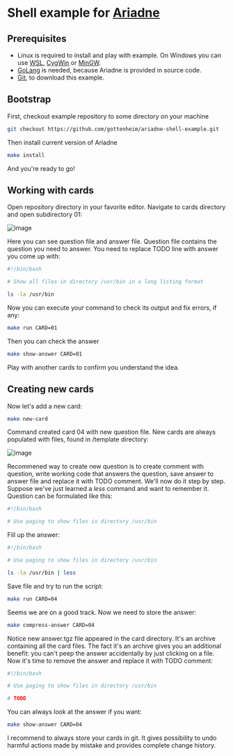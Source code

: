 # Shell example for [Ariadne](https://github.com/gottenheim/ariadne)

## Prerequisites
* Linux is required to install and play with example. On Windows you can use [WSL](https://learn.microsoft.com/en-us/windows/wsl/install), [CygWin](https://www.cygwin.com/) or [MinGW](https://www.mingw-w64.org/).
* [GoLang](https://go.dev/doc/install) is needed, because Ariadne is provided in source code.
* [Git](https://git-scm.com/downloads), to download this example.

## Bootstrap
First, checkout example repository to some directory on your machine
```bash
git checkout https://github.com/gottenheim/ariadne-shell-example.git
```
Then install current version of Ariadne
```bash
make install
```
And you're ready to go!

## Working with cards
Open repository directory in your favorite editor. Navigate to cards directory and open subdirectory 01:

![image](https://github.com/gottenheim/ariadne-shell-example/assets/15375180/f2eae72c-5dd3-48f2-a5c2-a1936bd9a20d)

Here you can see question file and answer file. Question file contains the question you need to answer. You need to replace TODO line with answer you come up with:
```bash
#!/bin/bash

# Show all files in directory /usr/bin in a long listing format

ls -la /usr/bin
```
Now you can execute your command to check its output and fix errors, if any:
```bash
make run CARD=01
```
Then you can check the answer
```bash
make show-answer CARD=01
```
Play with another cards to confirm you understand the idea. 

## Creating new cards
Now let's add a new card:
```bash
make new-card
```
Command created card 04 with new question file. New cards are always populated with files, found in /template directory:

![image](https://github.com/gottenheim/ariadne-shell-example/assets/15375180/05623b87-b419-46f1-ae29-b1e0d2030b3c)

Recommened way to create new question is to create comment with question, write working code that answers the question, save answer to answer file and replace it with TODO comment. We'll now do it step by step. 
Suppose we've just learned a *less* command and want to remember it. Question can be formulated like this:
```bash
#!/bin/bash

# Use paging to show files in directory /usr/bin
```
Fill up the answer:
```bash
#!/bin/bash

# Use paging to show files in directory /usr/bin

ls -la /usr/bin | less
```
Save file and try to run the script:
```bash
make run CARD=04
```
Seems we are on a good track. Now we need to store the answer:
```bash
make compress-answer CARD=04
```
Notice new answer.tgz file appeared in the card directory. It's an archive containing all the card files. The fact it's an archive gives you an additional benefit: you can't peep the answer accidentally by just clicking on a file. Now it's time to remove the answer and replace it with TODO comment:
```bash
#!/bin/bash

# Use paging to show files in directory /usr/bin

# TODO
```
You can always look at the answer if you want:
```bash
make show-answer CARD=04
```
I recommend to always store your cards in git. It gives possibility to undo harmful actions made by mistake and provides complete change history.
